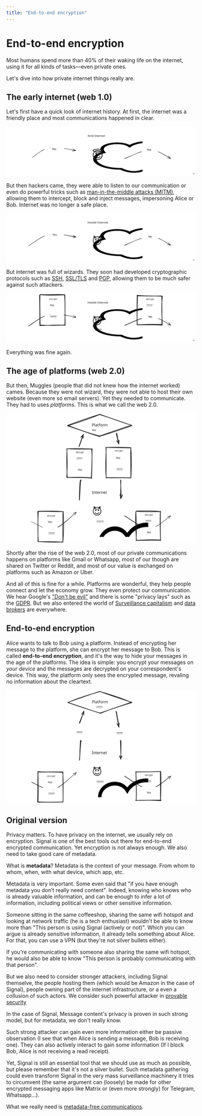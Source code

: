 ```yaml
---
title: "End-to-end encryption"
---
```


# End-to-end encryption

<!-- introduction -->

Most humans spend more than 40% of their waking life on the internet, using it
for all kinds of tasks—even private ones.

Let's dive into how private internet things really are.

<!-- history -->

## The early internet (web 1.0)

Let's first have a quick look of internet history. At first, the internet was a
friendly place and most communications happened in clear.

![web1a](web1a.svg)

But then hackers came, they were able to listen to our communication or even do
powerful tricks such as [man-in-the-middle attacks
(MITM)](https://en.wikipedia.org/wiki/Man-in-the-middle_attack), allowing them
to intercept, block and inject messages, impersoning Alice or Bob. Internet was
no longer a safe place.

![web1b](web1b.svg)

But internet was full of wizards. They soon had developed cryptographic
protocols such as [SSH](https://en.wikipedia.org/wiki/Secure_Shell),
[SSL/TLS](https://en.wikipedia.org/wiki/Transport_Layer_Security) and
[PGP](https://en.wikipedia.org/wiki/Pretty_Good_Privacy), allowing them to be
much safer against such attackers.

![web1c](web1c.svg)

Everything was fine again.

## The age of platforms (web 2.0)

But then, Muggles (people that did not knew how the internet worked) cames.
Because they were not wizard, they were not able to host their own website
(even more so email servers). Yet they needed to communicate. They had to uses
_platforms_. This is what we call the web 2.0.

![web2](web2.svg)

Shortly after the rise of the web 2.0, most of our private communications
happens on platforms like Gmail or Whatsapp, most of our though are shared on
Twitter or Reddit, and most of our value is exchanged on platforms such as
Amazon or Uber.

<!-- ![age-of-platforms](age-of-platforms.jpg) -->

And all of this is fine for a while. Platforms are wonderful, they help people
connect and let the economy grow. They even protect our communication. We hear
Google's ["Don't be evil"](https://en.wikipedia.org/wiki/Don%27t_be_evil) and
there is some "privacy lays" such as the
[GDPR](https://en.wikipedia.org/wiki/General_Data_Protection_Regulation). But
we also entered the world of [Surveillance
capitalism](https://en.wikipedia.org/wiki/Surveillance_capitalism) and [data
brokers](https://en.wikipedia.org/wiki/Data_broker) are everywhere.

## End-to-end encryption

Alice wants to talk to Bob using a platform. Instead of encrypting her message
to the platform, she can encrypt her message to Bob. This is called
**end-to-end encryption**, and it's the way to hide your messages in the age of
the platforms. The idea is simple: you encrypt your messages on _your device_
and the messages are decrypted on your correspondent's device. This way, the
platform only sees the encrypted message, revaling no information about the
cleartext.

![e2ee](e2ee.svg)

## Original version

<!-- encryption -->

Privacy matters. To have privacy on the internet, we usually rely on
encryption. Signal is one of the best tools out there for end-to-end encrypted
communication. Yet encryption is not always enough. We also need to take good
care of metadata.

What is **metadata**? Metadata is the context of your message. From whom to
whom, when, with what device, which app, etc.

Metadata is very important. Some even said that "if you have enough metadata
you don’t really need content". Indeed, knowing who knows who is already
valuable information, and can be enough to infer a lot of information,
including political views or other sensitive information.

Someone sitting in the same coffeeshop, sharing the same wifi hotspot and
looking at network traffic (he is a tech enthusiast) wouldn't be able to know
more than "This person is using Signal (actively or not)". Which you can argue
is already sensitive information, it already tells something about Alice. For
that, you can use a VPN (but they're not silver bullets either).

<!-- Schema SVG de alice, mallory (with a deamon smiley, the wifi hotspot
(internet smileys). You see Signal messages (the arrows become blue with a
signal logo) going through the wifi hotspot, and we can see Mallory seeing them
(also lighting up ?) -->

If you're communicating with someone also sharing the same wifi hotspot, he
would also be able to know "This person is probably communicating with that
person".

<!-- Same schema. But Bob also use Signal, and receive Alice messages (through
the wifi hotspot and back). Mallory can see both, and can infer that Alice is
probably talking to Bob. -->

<!-- weak attacker knowledge

He wouldn't be able to know more than "This person is using Signal actively or
non-actively" (which is already a sensitive information). If you're
communicating with someone also sharing the same wifi hotspot, he would also be
able to know "This person is probably communicating with that person".

This is already a lot. In fact, how often you use Signal says a lot about you,
because it tells a lot about your friends. But for that, we want even more
adoption, so it becomes the norm.

-->

<!-- strong attacker -->

But we also need to consider stronger attackers, including Signal themselve,
the people hosting them (which would be Amazon in the case of Signal), people
owning part of the internet infrastructure, or a even a collusion of such
actors. We consider such powerful attacker in [provable
security](https://en.wikipedia.org/wiki/Provable_security) 

In the case of Signal, Message content's privacy is proven in such strong
model, but for metadata, we don't really know.

Such strong attacker can gain even more information either be passive
observation (I see that when Alice is sending a message, Bob is receiving one).
They can also actively interact to gain some information (If I block Bob, Alice
is not receiving a read receipt).

<!-- Schema with DY attacker -->

Yet, Signal is still an essential tool that we should use as much as possible,
but please remember that it's not a silver bullet. Such metadata gathering
could even transform Signal in the very mass surveillance machinery it tries to
circumvent (the same argument can (loosely) be made for other encrypted
messaging apps like Matrix or (even more strongly) for Telegram, Whatsapp...).

What we really need is [metadata-free
communications](/posts/metadata-free-communications).
